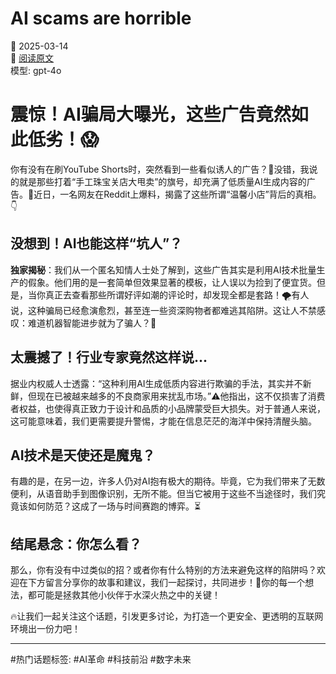 # AI scams are horrible

📅 2025-03-14  
🔗 [阅读原文](https://www.reddit.com/r/artificial/comments/1jau267/ai_scams_are_horrible/)  
模型: gpt-4o

# 震惊！AI骗局大曝光，这些广告竟然如此低劣！😱

你有没有在刷YouTube Shorts时，突然看到一些看似诱人的广告？🤔没错，我说的就是那些打着“手工珠宝关店大甩卖”的旗号，却充满了低质量AI生成内容的广告。🧐近日，一名网友在Reddit上爆料，揭露了这些所谓“温馨小店”背后的真相。👇

## 没想到！AI也能这样“坑人”？

**独家揭秘**：我们从一个匿名知情人士处了解到，这些广告其实是利用AI技术批量生产的假象。他们用的是一套简单但效果显著的模板，让人误以为捡到了便宜货。但是，当你真正去查看那些所谓好评如潮的评论时，却发现全都是套路！🌪️有人说，这种骗局已经愈演愈烈，甚至连一些资深购物者都难逃其陷阱。这让人不禁感叹：难道机器智能进步就为了骗人？🤯

## 太震撼了！行业专家竟然这样说...

据业内权威人士透露：“这种利用AI生成低质内容进行欺骗的手法，其实并不新鲜，但现在已被越来越多的不良商家用来扰乱市场。”⚠️他指出，这不仅损害了消费者权益，也使得真正致力于设计和品质的小品牌蒙受巨大损失。对于普通人来说，这可能意味着，我们更需要提升警惕，才能在信息茫茫的海洋中保持清醒头脑。

## AI技术是天使还是魔鬼？

有趣的是，在另一边，许多人仍对AI抱有极大的期待。毕竟，它为我们带来了无数便利，从语音助手到图像识别，无所不能。但当它被用于这些不当途径时，我们究竟该如何防范？这成了一场与时间赛跑的博弈。⏳

## 结尾悬念：你怎么看？

那么，你有没有中过类似的招？或者你有什么特别的方法来避免这样的陷阱吗？欢迎在下方留言分享你的故事和建议，我们一起探讨，共同进步！📣你的每一个想法，都可能是拯救其他小伙伴于水深火热之中的关键！

🔥让我们一起关注这个话题，引发更多讨论，为打造一个更安全、更透明的互联网环境出一份力吧！

---

#热门话题标签: #AI革命 #科技前沿 #数字未来
